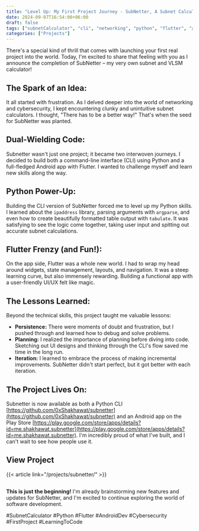 ```yaml
---
title: "Level Up: My First Project Journey - SubNetter, A Subnet Calculator"
date: 2024-09-07T16:54:00+06:00
draft: false
tags: ["subnetCalculator", "cli", "networking", "python", "flutter", "androidDev"]
categories: ["Projects"]
---
```

There's a special kind of thrill that comes with launching your first real project into the world. Today, I'm excited to share that feeling with you as I announce the completion of SubNetter – my very own subnet and VLSM calculator!

## The Spark of an Idea:

It all started with frustration. As I delved deeper into the world of networking and cybersecurity, I kept encountering clunky and unintuitive subnet calculators. I thought, "There has to be a better way!" That's when the seed for SubNetter was planted.

## Dual-Wielding Code:

Subnetter wasn't just one project; it became two interwoven journeys. I decided to build both a command-line interface (CLI) using Python and a full-fledged Android app with Flutter. I wanted to challenge myself and learn new skills along the way.

## Python Power-Up:

Building the CLI version of SubNetter forced me to level up my Python skills. I learned about the `ipaddress` library, parsing arguments with `argparse`, and even how to create beautifully formatted table output with `tabulate`. It was satisfying to see the logic come together, taking user input and spitting out accurate subnet calculations.

## Flutter Frenzy (and Fun!):

On the app side, Flutter was a whole new world.  I had to wrap my head around widgets, state management, layouts, and navigation.  It was a steep learning curve, but also immensely rewarding.  Building a functional app with a user-friendly UI/UX felt like magic. 

## The Lessons Learned:

Beyond the technical skills, this project taught me valuable lessons:

* **Persistence:**  There were moments of doubt and frustration, but I pushed through and learned how to debug and solve problems.
* **Planning:**  I realized the importance of planning before diving into code. Sketching out UI designs and thinking through the CLI's flow saved me time in the long run.
* **Iteration:**  I learned to embrace the process of making incremental improvements. SubNetter didn't start perfect, but it got better with each iteration.

## The Project Lives On:

Subnetter is now available as both a Python CLI [https://github.com/0xShakhawat/subnetter](https://github.com/0xShakhawat/subnetter) and an Android app on the Play Store [https://play.google.com/store/apps/details?id=me.shakhawat.subnetter](https://play.google.com/store/apps/details?id=me.shakhawat.subnetter). I'm incredibly proud of what I've built, and I can't wait to see how people use it. 

## View Project

{{< article link="/projects/subnetter/" >}}  

##  

**This is just the beginning!** I'm already brainstorming new features and updates for SubNetter, and I'm excited to continue exploring the world of software development. 



#SubnetCalculator #Python #Flutter #AndroidDev #Cybersecurity #FirstProject #LearningToCode
